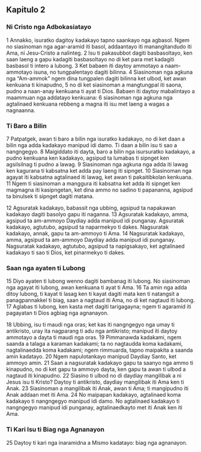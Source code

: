 Kapitulo 2
----------

### Ni Cristo nga Adbokasiatayo

1 Annakko, isuratko dagitoy kadakayo tapno saankayo nga agbasol. Ngem no siasinoman nga agar-aramid iti basol, addaantayo iti manangitandudo iti Ama, ni Jesu-Cristo a nalinteg.
2 Isu ti pakasubbot dagiti basbasoltayo, ken saan laeng a gapu kadagiti basbasoltayo no di ket para met kadagiti basbasol ti intero a lubong.
3 Ket babaen iti daytoy ammotayo a naam-ammotayo isuna, no tungpalentayo dagiti bilinna.
4 Siasinoman nga agkuna nga “Am-ammok” ngem dina tungpalen dagiti bilinna ket ulbod, ket awan kenkuana ti kinapudno,
5 no di ket siasinoman a mangtungpal iti saona, pudno a naan-anay kenkuana ti ayat ti Dios. Babaen iti daytoy mabalintayo a maammuan nga addatayo kenkuana:
6 siasinoman nga agkuna nga agtalinaed kenkuana rebbeng a magna iti isu met laeng a wagas a nagnaanna.

### Ti Baro a Bilin

7 Patpatgek, awan ti baro a bilin nga isuratko kadakayo, no di ket daan a bilin nga adda kadakayo manipud idi damo. Ti daan a bilin isu ti sao a nangngegyo.
8 Maigiddato iti dayta, baro a bilin nga isursuratko kadakayo, a pudno kenkuana ken kadakayo, agsipud ta lumabas ti sipnget ken agsilsilnag ti pudno a lawag.
9 Siasinoman nga agkuna nga adda iti lawag ken kagurana ti kabsatna ket adda pay laeng iti sipnget.
10 Siasinoman nga agayat iti kabsatna agtalinaed iti lawag, ket awan ti pakaitibkolan kenkuana.
11 Ngem ti siasinoman a manggura iti kabsatna ket adda iti sipnget ken magmagna iti kasipngetan, ket dina ammo no sadino ti papananna, agsipud ta binulsek ti sipnget dagiti matana.

12 Agsuratak kadakayo, babassit nga ubbing, agsipud ta napakawan kadakayo dagiti basolyo gapu iti naganna.
13 Agsuratak kadakayo, amma, agsipud ta am-ammoyo Daydiay adda manipud idi punganay. Agsuratak kadakayo, agtutubo, agsipud ta naparmekyo ti dakes. Nagsuratak kadakayo, annak, gapu ta am-ammoyo ti Ama.
14 Nagsuratak kadakayo, amma, agsipud ta am-ammoyo Daydiay adda manipud idi punganay. Nagsuratak kadakayo, agtutubo, agsipud ta napigsakayo, ket agtalinaed kadakayo ti sao ti Dios, ket pinarmekyo ti dakes.

### Saan nga ayaten ti Lubong

15 Diyo ayaten ti lubong wenno dagiti bambanag iti lubong. No siasinoman nga agayat iti lubong, awan kenkuana ti ayat ti Ama.
16 Ta amin nga adda ditoy lubong, ti kayat ti lasag ken ti kayat dagiti mata ken ti natangsit a panagpannakkel ti biag, saan a nagtaud iti Ama, no di ket nagtaud iti lubong.
17 Aglabas ti lubong, ken kasta met dagiti tarigagayna; ngem ti agaramid iti pagayatan ti Dios agbiag nga agnanayon.

18 Ubbing, isu ti maudi nga oras; ket kas iti nangngegyo nga umay ti antikristo, uray ita nagparang ti adu nga antikristo; manipud iti daytoy ammotayo a dayta ti maudi nga oras.
19 Pimmanawda kadakami, ngem saanda a talaga a karaman kadakami; ta no nagtaudda koma kadakami, nagtalinaedda koma kadakami; ngem rimmuarda, tapno maipakita a saanda amin kadatayo.
20 Ngem napulotankayo manipud Daydiay Santo, ket ammoyo amin.
21 Saan a nagsuratak kadakayo gapu ta saanyo nga ammo ti kinapudno, no di ket gapu ta ammoyo dayta, ken gapu ta awan ti ulbod a nagtaud iti kinapudno.
22 Siasino ti ulbod no di daydiay mangilibak a ni Jesus isu ti Kristo? Daytoy ti antikristo, daydiay mangilibak iti Ama ken ti Anak.
23 Siasinoman a mangilibak iti Anak, awan ti Ama; ti mangipudno iti Anak addaan met iti Ama.
24 No maipapan kadakayo, agtalinaed koma kadakayo ti nangngegyo manipud idi damo. No agtalinaed kadakayo ti nangngegyo manipud idi punganay, agtalinaedkayto met iti Anak ken iti Ama.

### Ti Kari Isu ti Biag nga Agnanayon

25 Daytoy ti kari nga inaramidna a Mismo kadatayo: biag nga agnanayon.
